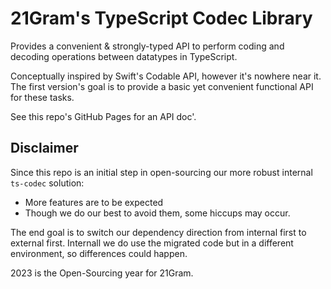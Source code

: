 # 21Gram's TypeScript Codec Library

Provides a convenient & strongly-typed API to perform coding and decoding operations between datatypes in TypeScript.

Conceptually inspired by Swift's Codable API, however it's nowhere near it. The first version's goal is to provide a basic yet convenient functional API for these tasks.

See this repo's GitHub Pages for an API doc'.

## Disclaimer

Since this repo is an initial step in open-sourcing our more robust internal `ts-codec` solution:
* More features are to be expected
* Though we do our best to avoid them, some hiccups may occur.

The end goal is to switch our dependency direction from internal first
to external first. Internall we do use the migrated code but in a different environment, so differences could happen.

2023 is the Open-Sourcing year for 21Gram.

